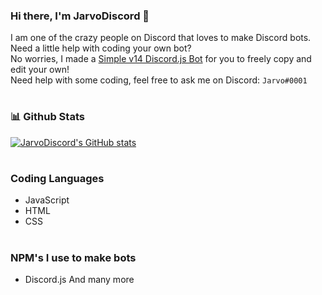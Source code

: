### Hi there, I'm JarvoDiscord 👋
I am one of the crazy people on Discord that loves to make Discord bots.
<br>
Need a little help with coding your own bot?
<br>
No worries, I made a [Simple v14 Discord.js Bot](https://github.com/JarvoDiscord/Simple-v14-Discord.js-Bot) for you to freely copy and edit your own!
<br>
Need help with some coding, feel free to ask me on Discord: `Jarvo#0001`

#

### 📊 Github Stats
[![JarvoDiscord's GitHub stats](https://github-readme-stats.vercel.app/api?username=JarvoDiscord&show_icons=true&theme=onedark)](https://github-readme-stats.vercel.app/api?username=JarvoDiscord&show_icons=true&theme=onedark)

#

### Coding Languages
- JavaScript
- HTML
- CSS

#

### NPM's I use to make bots
- Discord.js
And many more
